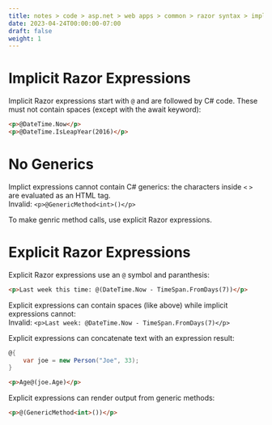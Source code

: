```yaml
---
title: notes > code > asp.net > web apps > common > razor syntax > implicit and explicit expressions
date: 2023-04-24T00:00:00-07:00
draft: false
weight: 1
---
```


# Implicit Razor Expressions
Implicit Razor expressions start with `@` and are followed by C# code.  These must not contain spaces (except with the await keyword):   
```html
<p>@DateTime.Now</p>
<p>@DateTime.IsLeapYear(2016)</p>
```

# No Generics
Implict expressions cannot contain C# generics:  the characters inside `<` `>` are evaluated as an HTML tag.  
Invalid:  `<p>@GenericMethod<int>()</p>`

To make genric method calls, use explicit Razor expressions.

# Explicit Razor Expressions
Explicit Razor expressions use an `@` symbol and paranthesis:  
```html
<p>Last week this time: @(DateTime.Now - TimeSpan.FromDays(7))</p>
```

Explicit expressions can contain spaces (like above) while implicit expressions cannot:  
Invalid:  `<p>Last week: @DateTime.Now - TimeSpan.FromDays(7)</p>`

Explicit expressions can concatenate text with an expression result:
```cs
@{
    var joe = new Person("Joe", 33);
}
```
```html
<p>Age@(joe.Age)</p>
```

Explicit expressions can render output from generic methods:
```html
<p>@(GenericMethod<int>())</p>
```
